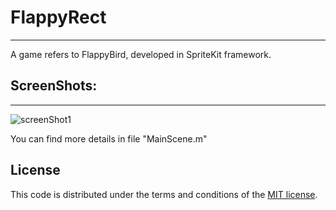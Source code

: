 # FlappyRect
---

A game refers to FlappyBird, developed in SpriteKit framework.

## ScreenShots:
------------

![screenShot1][1]

You can find more details in file "MainScene.m"

## License

This code is distributed under the terms and conditions of the [MIT license](LICENSE).

[1]: http://hte4mj-resource.stor.sinaapp.com/FlappyRect/flappyRectGif1.gif